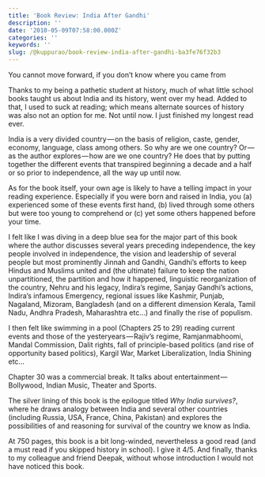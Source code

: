 ```yaml
---
title: 'Book Review: India After Gandhi'
description: ''
date: '2010-05-09T07:58:00.000Z'
categories: ''
keywords: ''
slug: /@kuppurao/book-review-india-after-gandhi-ba3fe76f32b3
---
```


You cannot move forward, if you don’t know where you came from

Thanks to my being a pathetic student at history, much of what little school books taught us about India and its history, went over my head. Added to that, I used to suck at reading; which means alternate sources of history was also not an option for me. Not until now. I just finished my longest read ever.

India is a very divided country — on the basis of religion, caste, gender, economy, language, class among others. So why are we one country? Or — as the author explores — how are we one country? He does that by putting together the different events that transpired beginning a decade and a half or so prior to independence, all the way up until now.

As for the book itself, your own age is likely to have a telling impact in your reading experience. Especially if you were born and raised in India, you (a) experienced some of these events first hand, (b) lived through some others but were too young to comprehend or (c) yet some others happened before your time.

I felt like I was diving in a deep blue sea for the major part of this book where the author discusses several years preceding independence, the key people involved in independence, the vision and leadership of several people but most prominently Jinnah and Gandhi, Gandhi’s efforts to keep Hindus and Muslims united and (the ultimate) failure to keep the nation unpartitioned, the partition and how it happened, linguistic reorganization of the country, Nehru and his legacy, Indira’s regime, Sanjay Gandhi’s actions, Indira’s infamous Emergency, regional issues like Kashmir, Punjab, Nagaland, Mizoram, Bangladesh (and on a different dimension Kerala, Tamil Nadu, Andhra Pradesh, Maharashtra etc…) and finally the rise of populism.

I then felt like swimming in a pool (Chapters 25 to 29) reading current events and those of the yesteryears — Rajiv’s regime, Ramjanmabhoomi, Mandal Commission, Dalit rights, fall of principle-based politics (and rise of opportunity based politics), Kargil War, Market Liberalization, India Shining etc…

Chapter 30 was a commercial break. It talks about entertainment — Bollywood, Indian Music, Theater and Sports.

The silver lining of this book is the epilogue titled _Why India survives?_, where he draws analogy between India and several other countries (including Russia, USA, France, China, Pakistan) and explores the possibilities of and reasoning for survival of the country we know as India.

At 750 pages, this book is a bit long-winded, nevertheless a good read (and a must read if you skipped history in school). I give it 4/5. And finally, thanks to my colleague and friend Deepak, without whose introduction I would not have noticed this book.